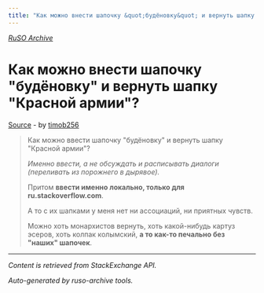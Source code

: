 ```yaml
---
title: "Как можно внести шапочку &quot;будёновку&quot; и вернуть шапку &quot;Красной армии&quot;?"
---
```

<p><i><a href="https://github.com/MSDN-WhiteKnight/ruso-archive/">RuSO Archive</a></i></p>
<h1>Как можно внести шапочку &quot;будёновку&quot; и вернуть шапку &quot;Красной армии&quot;?</h1>
<p><a href="https://ru.meta.stackoverflow.com/questions/9918/%d0%9a%d0%b0%d0%ba-%d0%bc%d0%be%d0%b6%d0%bd%d0%be-%d0%b2%d0%bd%d0%b5%d1%81%d1%82%d0%b8-%d1%88%d0%b0%d0%bf%d0%be%d1%87%d0%ba%d1%83-%d0%b1%d1%83%d0%b4%d1%91%d0%bd%d0%be%d0%b2%d0%ba%d1%83-%d0%b8-%d0%b2%d0%b5%d1%80%d0%bd%d1%83%d1%82%d1%8c-%d1%88%d0%b0%d0%bf%d0%ba%d1%83-%d0%9a%d1%80%d0%b0%d1%81%d0%bd%d0%be%d0%b9-%d0%b0%d1%80%d0%bc%d0%b8%d0%b8">Source</a> - by <a href="https://ru.meta.stackoverflow.com/users/23344/timob256">timob256</a></p>
<blockquote>
<p>Как можно ввести шапочку "будёновку" и вернуть шапку "Красной армии"?</p>

<p><em>Именно ввести, а не обсуждать и расписывать диалоги (переливать из порожнего в дырявое).</em></p>

<p>Притом <strong>ввести именно локально, только для ru.stackoverflow.com</strong>.</p>

<p>А то с их шапками у меня нет ни ассоциаций, ни приятных чувств.</p>

<p>Можно хоть монархистов вернуть, хоть какой-нибудь картуз эсеров, хоть колпак колымский, <strong>а то как-то печально без "наших" шапочек</strong>.</p>

</blockquote>
<hr/>
<p><i>Content is retrieved from StackExchange API. </i></p>
<p><i>Auto-generated by ruso-archive tools. </i></p>
